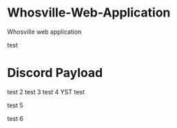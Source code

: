 # Whosville-Web-Application
Whosville web application

test
# Discord Payload
test 2 
test 3
test 4 
YST test


test 5

test 6
